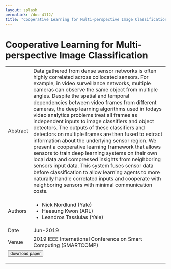 ```yaml
---
layout: splash
permalink: /doc-4112/
title: "Cooperative Learning for Multi-perspective Image Classification"
---
```


# Cooperative Learning for Multi-perspective Image Classification

<table>
    <tbody>
    <tr>
        <td>Abstract</td>
        <td>Data gathered from dense sensor networks is often highly correlated across collocated sensors. For example, in video surveillance networks, multiple cameras can observe the same object from multiple angles. Despite the spatial and temporal dependencies between video frames from different cameras, the deep learning algorithms used in todays video analytics problems treat all frames as independent inputs to image classifiers and object detectors. The outputs of these classifiers and detectors on multiple frames are then fused to extract information about the underlying sensor region. We present a cooperative learning framework that allows sensors to train deep learning systems on their own local data and compressed insights from neighboring sensors input data. This system fuses sensor data before classification to allow learning agents to more naturally handle correlated inputs and cooperate with neighboring sensors with minimal communication costs.</td>
    </tr>
    <tr>
        <td>Authors</td>
        <td>
            <ul>
                <li>Nick Nordlund (Yale)</li>
                <li>Heesung Kwon (ARL)</li>
                <li>Leandros Tassiulas (Yale)</li>
            </ul>
        </td>
    </tr>
    <tr>
        <td>Date</td>
        <td>Jun-2019</td>
    </tr>
    <tr>
        <td>Venue</td>
        <td>2019 IEEE International Conference on Smart Computing (SMARTCOMP)</td>
    </tr>
        <tr>
            <td colspan="2">
                <form method="get" action="https://ibm.box.com/v/doc-4112-paper">
                    <button type="submit">download paper</button>
                </form>
            </td>
        </tr>
    </tbody>
</table>
